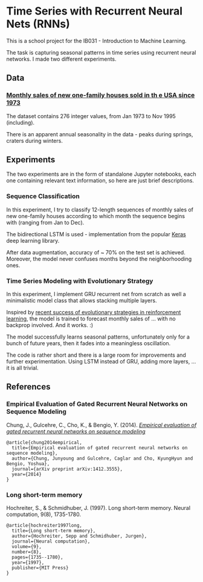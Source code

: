 # Time Series with Recurrent Neural Nets (RNNs)

This is a school project for the IB031 - Introduction to Machine Learning.

The task is capturing seasonal patterns in time series using recurrent neural networks.  I made two different experiments.

## Data

### [Monthly sales of new one-family houses sold in th e USA since 1973](https://datamarket.com/data/set/22q8/monthly-sales-of-new-one-family-houses-sold-in-th-e-usa-since-1973#!ds=22q8&display=line)

The dataset contains 276 integer values, from Jan 1973 to Nov 1995 (including). 

There is an apparent annual seasonality in the data - peaks during springs, craters during winters.

## Experiments

The two experiments are in the form of standalone Jupyter notebooks, each one containing relevant text information, so here are just brief descriptions.

### Sequence Classification

In this experiment, I try to classify 12-length sequences of monthly sales of new one-family houses according to which month the sequence begins with (ranging from Jan to Dec).

The bidirectional LSTM is used - implementation from the popular [Keras](https://github.com/fchollet/keras) deep learning library.

After data augmentation, accuracy of ~ 70% on the test set is achieved.  Moreover, the model never confuses months beyond the neighborhooding ones.

### Time Series Modeling with Evolutionary Strategy

In this experiment, I implement GRU recurrent net from scratch as well a minimalistic model class that allows stacking multiple layers.

Inspired by [recent success of evolutionary strategies in reinforcement learning](https://blog.openai.com/evolution-strategies/), the model is trained to forecast monthly sales of ... with no backprop involved.  And it works.  :)

The model successfully learns seasonal patterns, unfortunately only for a bunch of future years, then it fades into a meaningless oscillation.

The code is rather short and there is a large room for improvements and further experimentation.  Using LSTM instead of GRU, adding more layers, ... it is all trivial.

## References

### Empirical Evaluation of Gated Recurrent Neural Networks on Sequence Modeling

Chung, J., Gulcehre, C., Cho, K., & Bengio, Y. (2014). [*Empirical evaluation of gated recurrent neural networks on sequence modeling*](https://arxiv.org/abs/1412.3555)

```
@article{chung2014empirical,
  title={Empirical evaluation of gated recurrent neural networks on sequence modeling},
  author={Chung, Junyoung and Gulcehre, Caglar and Cho, KyungHyun and Bengio, Yoshua},
  journal={arXiv preprint arXiv:1412.3555},
  year={2014}
}
```

### Long short-term memory

Hochreiter, S., & Schmidhuber, J. (1997). Long short-term memory. Neural computation, 9(8), 1735-1780.

```
@article{hochreiter1997long,
  title={Long short-term memory},
  author={Hochreiter, Sepp and Schmidhuber, Jurgen},
  journal={Neural computation},
  volume={9},
  number={8},
  pages={1735--1780},
  year={1997},
  publisher={MIT Press}
}
```